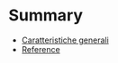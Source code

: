 # Summary

* [Caratteristiche generali](res/chapter/chapter_1.md)
* [Reference](res/chapter/chapter_2.md)
